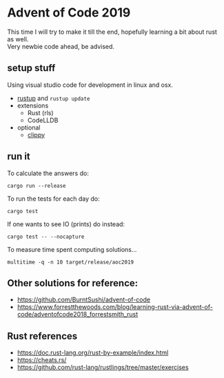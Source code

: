 # Advent of Code 2019

This time I will try to make it till the end, hopefully learning a bit about rust as well.  
Very newbie code ahead, be advised.

## setup stuff

Using visual studio code for development in linux and osx.

- [rustup](https://rustup.rs/) and `rustup update`
- extensions
  - Rust (rls)
  - CodeLLDB
- optional
  - [clippy](https://github.com/rust-lang/rust-clippy)

## run it

To calculate the answers do:

    cargo run --release

To run the tests for each day do:

    cargo test

If one wants to see IO (prints) do instead:

    cargo test -- --nocapture

To measure time spent computing solutions...

    multitime -q -n 10 target/release/aoc2019

## Other solutions for reference:

- <https://github.com/BurntSushi/advent-of-code>
- <https://www.forrestthewoods.com/blog/learning-rust-via-advent-of-code/adventofcode2018_forrestsmith_rust>

## Rust references

- <https://doc.rust-lang.org/rust-by-example/index.html>
- <https://cheats.rs/>
- <https://github.com/rust-lang/rustlings/tree/master/exercises>
